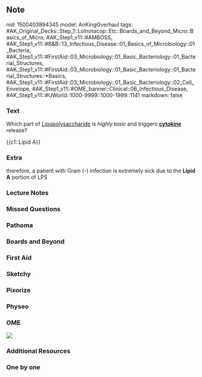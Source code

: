 ## Note
nid: 1500403894345
model: AnKingOverhaul
tags: #AK_Original_Decks::Step_1::Lolnotacop::Etc::Boards_and_Beyond_Micro::Basics_of_Micro, #AK_Step1_v11::#AMBOSS, #AK_Step1_v11::#B&B::13_Infectious_Disease::01_Basics_of_Microbiology::01_Bacteria, #AK_Step1_v11::#FirstAid::03_Microbiology::01_Basic_Bacteriology::01_Bacterial_Structures, #AK_Step1_v11::#FirstAid::03_Microbiology::01_Basic_Bacteriology::01_Bacterial_Structures::*Basics, #AK_Step1_v11::#FirstAid::03_Microbiology::01_Basic_Bacteriology::02_Cell_Envelope, #AK_Step1_v11::#OME_banner::Clinical::06_Infectious_Disease, #AK_Step1_v11::#UWorld::1000-9999::1000-1999::1141
markdown: false

### Text
Which part of <u>Lipopolysaccharide</u> is <i>highly toxic</i> and
triggers <u><b>cytokine</b></u> release?
<div>
  {{c1::Lipid A}}
</div>

### Extra
<div>
  therefore, a patient with Gram (-) infection is extremely sick
  due to the <b>Lipid A</b> portion of LPS
</div>

### Lecture Notes


### Missed Questions


### Pathoma


### Boards and Beyond


### First Aid


### Sketchy


### Pixorize


### Physeo


### OME
<div class="ome-widget">
  <a href=
  "https://onlinemeded.org/spa/infectious-disease?ref=anki"><img src="_OME_AnkiFlashcards_Topic_4.png"></a>
</div>

### Additional Resources


### One by one

